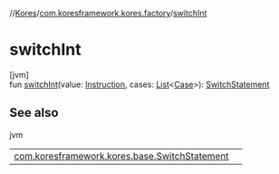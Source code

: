 //[Kores](../../index.md)/[com.koresframework.kores.factory](index.md)/[switchInt](switch-int.md)

# switchInt

[jvm]\
fun [switchInt](switch-int.md)(value: [Instruction](../com.koresframework.kores/-instruction/index.md), cases: [List](https://kotlinlang.org/api/latest/jvm/stdlib/kotlin.collections/-list/index.html)<[Case](../com.koresframework.kores.base/-case/index.md)>): [SwitchStatement](../com.koresframework.kores.base/-switch-statement/index.md)

## See also

jvm

| | |
|---|---|
| [com.koresframework.kores.base.SwitchStatement](../com.koresframework.kores.base/-switch-statement/index.md) |  |
